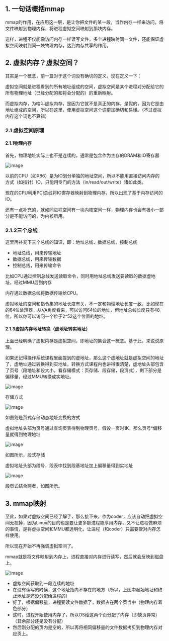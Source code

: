 ## 1. 一句话概括mmap

mmap的作用，在应用这一层，是让你把文件的某一段，当作内存一样来访问。将文件映射到物理内存，将进程虚拟空间映射到那块内存。

这样，进程不仅能像访问内存一样读写文件，多个进程映射同一文件，还能保证虚拟空间映射到同一块物理内存，达到内存共享的作用。

## 2. 虚拟内存？虚拟空间？

其实是一个概念，前一篇对于这个词没有确切的定义，现在定义一下：

虚拟空间就是进程看到的所有地址组成的空间，虚拟空间是某个进程对分配给它的所有物理地址（已经分配的和将会分配的）的重新映射。

而虚拟内存，为啥叫虚拟内存，是因为它就不是真正的内存，是假的，因为它是由地址组成的空间，所以在这里，使用虚拟空间这个词更加确切和易懂。（不过虚拟内存这个词也不算错）

### 2.1 虚拟空间原理

#### 2.1.1物理内存

首先，物理地址实际上也不是连续的，通常是包含作为主存的DRAM和IO寄存器

![image](img/127429281-171f23f8-7e9c-41da-92d5-1cc1ca388e75.png)

以前的CPU（如X86）是为IO划分单独的地址空间，所以不能用直接访问内存的方式（如指针）IO，只能用专门的方法（in/read/out/write）诸如此类。

现在的CPU利用PCI总线将IO寄存器映射到物理内存，所以出现了基于内存访问的IO。

还有一点补充的，就如同进程空间有一块内核空间一样，物理内存也会有极小一部分是不能访问的，为内核所用。

### 2.1.2三个总线

这里再补充下三个总线的知识，即：地址总线、数据总线、控制总线<br>
* 地址总线，用来传输地址
* 数据总线，用来传输数据
* 控制总线，用来传输命令

比如CPU通过控制总线发送读取命令，同时用地址总线发送要读取的数据虚地址，经过MMU后到内存

内存通过数据总线将数据传输给CPU。

虚拟地址的空间和指令集的地址长度有关，不一定和物理地址长度一致，比如现在的64位处理器，从VA角度看来，可以访问64位的地址，但地址总线长度只有48位，所以你可以访问一个位于2^52这个位置的地址。

#### 2.1.3虚拟内存地址转换（虚地址转实地址）

上面已经明确了虚拟内存是虚拟空间，即地址的集合这一概念。基于此，来说说原理。

如果还记得操作系统课程里面提到的虚地址，那么这个虚地址就是虚拟空间的地址了，虚地址通过转换得到实地址，转换方式课程内也讲得很清楚，虚地址头部包含了页号（段地址和段大小，看存储模式：页存储、段存储，段页式），剩下部分是偏移量，经过MMU转换成实地址。

![image](img/127429372-deee3016-bbe6-45d6-a4f5-97c059ec50a7.png)

存储方式

![image](img/127429381-f718ed00-3600-4af3-b44b-4ec782ad5efa.png)

如图则是页式存储动态地址变换的方式

虚拟地址头部为页号通过查询页表得到物理页号，假设一页时1K，那么页号*偏移量就得到物理地址

![image](img/127429396-c3cde657-870e-4a9e-a945-58639ab59726.png)

如图所示，段式存储

虚拟地址头部为段号，段表中找到段基地址加上偏移量得到实地址

![image](img/127429412-b59eddf2-8c13-4f38-822a-445fbbc253b3.png)

段页式结合两者，如图所示。

## 3. mmap映射

至此，如果对虚拟空间已经了解了，那么接下来，作为coder，应该自动把虚拟空间无视掉，因为Linux的目的也是要让更多额进程能享用内存，又不让进程做麻烦的事情，是将虚拟空间和MMU都透明化，让进程（和coder）只需要管对内存怎样使用。

所以现在开始不再强调虚拟空间了。

mmap就是将文件映射到内存上，进程直接对内存进行读写，然后就会反映到磁盘上。

![image](img/127429448-ab74f77b-9808-40b4-8a6e-e909a2dd251c.png)

* 虚拟空间获取到一段连续的地址
* 在没有读写的时候，这个地址指向不存在的地方（所以，上图中起始地址和终止地址是还没分配给进程的）
* 好了，根据偏移量，进程要读文件数据了，数据占在两个页当中（物理内存着色部分）
* 这时，进程开始使用内存了，所以OS给这两个页分配了内存（即缺页异常）（其余部分还是没有分配）
* 然后刚分配的页内是空的，所以再将相同偏移量的文件数据拷贝到物理内存对应页上。
